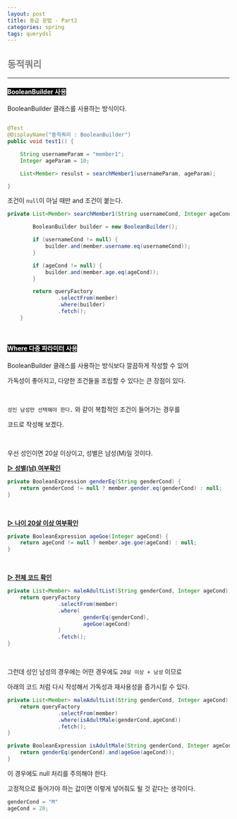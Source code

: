 ```yaml
---
layout: post
title: 중급 문법 - Part2
categories: spring
tags: querydsl
---
```


## <span style="color:gray">동적쿼리</span>

---

#### <span style="background-color:black; color:white">BooleanBuilder 사용</span>

BooleanBuilder 클래스를 사용하는 방식이다.

```java

@Test
@DisplayName("동적쿼리 : BooleanBuilder")
public void test1() {

    String usernameParam = "member1";
    Integer ageParam = 10;

    List<Member> resulst = searchMember1(usernameParam, ageParam);

}
```

조건이 `null`이 아닐 때만 and 조건이 붙는다.

```java
private List<Member> searchMember1(String usernameCond, Integer ageCond) {

        BooleanBuilder builder = new BooleanBuilder();

        if (usernameCond != null) {
            builder.and(member.username.eq(usernameCond));
        }

        if (ageCond != null) {
            builder.and(member.age.eq(ageCond));
        }

        return queryFactory
                .selectFrom(member)
                .where(builder)
                .fetch();
    }
```

<br>

#### <span style="background-color:black; color:white">Where 다중 파라미터 사용</span>

BooleanBuilder 클래스를 사용하는 방식보다 깔끔하게 작성할 수 있어

가독성이 좋아지고, 다양한 조건들을 조립할 수 있다는 큰 장점이 있다.

<br>

`성인 남성만 선택해야 한다.` 와 같이 복합적인 조건이 들어가는 경우를 

코드로 작성해 보겠다.

<br>

우선 성인이면 20살 이상이고, 성별은 남성(M)일 것이다.

**<u>▷ 성별(남) 여부확인</u>**

```java
private BooleanExpression genderEq(String genderCond) {
    return genderCond != null ? member.gender.eq(genderCond) : null;
}
```

<br>

**<u>▷ 나이 20살 이상 여부확인 </u>**

```java
private BooleanExpression ageGoe(Integer ageCond) {
    return ageCond != null ? member.age.goe(ageCond) : null;
}
```

<br>

**<u>▷ 전체 코드 확인 </u>**

```java
private List<Member> maleAdultList(String genderCond, Integer ageCond) {
    return queryFactory
                .selectFrom(member)
                .where(
                        genderEq(genderCond),
                        ageGoe(ageCond)
                )
                .fetch();
}
```

<br>

그런데 성인 남성의 경우에는 어떤 경우에도 `20살 이상 + 남성` 이므로 

아래의 코드 처럼 다시 작성해서 가독성과 재사용성을 증가시킬 수 있다.

```java
private List<Member> maleAdultList(String genderCond, Integer ageCond) {
    return queryFactory
                .selectFrom(member)
                .where(isAdultMale(genderCond,ageCond))
                .fetch();
}
```
```java
private BooleanExpression isAdultMale(String genderCond, Integer ageCond) {
    return genderEq(genderCond).and(ageGoe(ageCond));
}
```
이 경우에도 null 처리를 주의해야 한다. 

고정적으로 들어가야 하는 값이면 이렇게 넣어줘도 될 것 같다는 생각이다.

```java
genderCond = "M"
ageCond = 20;
```